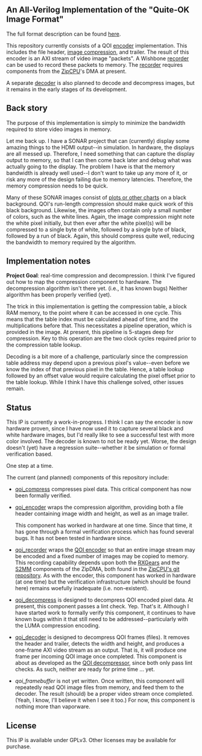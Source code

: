 ## An All-Verilog Implementation of the "Quite-OK Image Format"

The full format description can be found
[here](https://qoiformat.org/qoi-specification.pdf).

This repository currently consists of a QOI [encoder](rtl/qoi_encoder.v)
implementation.  This includes the file header,
[image compression](rtl/qoi_compress.v), and trailer.  The result of this
encoder is an AXI stream of video image "packets".  A
Wishbone [recorder](rtl/qoi_recorder.v) can be used to record these packets to
memory.  The [recorder](rtl/qoi_recorder.v) requires components from the
[ZipCPU](https://github.com/ZipCPU)'s DMA at present.

A separate [decoder](rtl/qoi_decoder.v) is also planned to decode
and decompress images, but it remains in the early stages of its development.

## Back story

The purpose of this implementation is simply to minimize the bandwidth
required to store video images in memory.

Let me back up.  I have a SONAR project that can (currently) display some
amazing things to the HDMI output--in simulation.  In hardware, the displays
are all messed up.  Therefore, I need something that can capture the display
output to memory, so that I can then come back later and debug what was
actually going to the display.  The problem I have is that the memory bandwidth
is already well used--I don't want to take up any more of it, or risk any
more of the design failing due to memory latencies.  Therefore, the memory
compression needs to be quick.

Many of these SONAR images consist of [plots or other
charts](https://github.com/ZipCPU/vgasim/tree/dev/rtl/gfx) on a black
background.  QOI's run-length compression should make quick work of this black
background.  Likewise, the images often contain only a small number of colors,
such as the white lines.  Again, the image compression might note the white
pixel initially, but then ever after the white pixel(s) will be compressed to
a single byte of white, followed by a single byte of black, followed by a run
of black.  Again, this should compress quite well, reducing the bandwidth to
memory required by the algorithm.

## Implementation notes

**Project Goal**: real-time compression and decompression.  I think I've
figured out how to map the compression component to hardware.  The
decompression algorithm isn't there yet.  (i.e., it has known bugs) Neither
algorithm has been properly verified (yet).

The trick in this implementation is getting the compression table, a block RAM
memory, to the point where it can be accessed in one cycle.  This means that
the table index must be calculated ahead of time, and the multiplications
before that.  This necessitates a pipeline operation, which is provided in
the image.  At present, this pipeline is 5-stages deep for compression.
Key to this operation are the two clock cycles required prior to the compression
table lookup.

Decoding is a bit more of a challenge, particularly since the compression
table address may depend upon a previous pixel's value--even before we know
the index of that previous pixel in the table.  Hence, a table lookup followed
by an offset value would require calculating the pixel offset prior to the
table lookup.  While I think I have this challenge solved, other issues
remain.

## Status

This IP is currently a work-in-progress.  I think I can say the encoder is now
hardware proven, since I have now used it to capture several black and white
hardware images, but I'd really like to see a successful test with more
color involved.  The decoder is known to not be ready yet.  Worse, the design
doesn't (yet) have a regression suite--whether it be simulation or formal
verification based.

One step at a time.

The current (and planned) components of this repository include:

- [qoi_compress](rtl/qoi_compress.v) compresses pixel data.  This
  critical component has now been formally verified.
- [qoi_encoder](rtl/qoi_encoder.v) wraps the compression algorithm, providing
  both a file header containing image width and height, as well as an
  image trailer.

  This component has worked in hardware at one time.  Since that time, it
  has gone through a formal verification process which has found several
  bugs.  It has not been tested in hardware since.
- [qoi_recorder](rtl/qoi_recorder.v) wraps the [QOI encoder](rtl/qoi_encoder.v)
  so that an entire image stream may be encoded and a fixed number of images
  may be copied to memory.  This recording capability depends upon both the
  [RXGears](https://github.com/ZipCPU/zipcpu/blob/master/rtl/zipdma/zipdma_rxgears.v) and the
  [S2MM](https://github.com/ZipCPU/zipcpu/blob/master/rtl/zipdma/zipdma_s2mm.v)
  components of the ZipDMA, both found in the
  [ZipCPU's git repository](https://github.com/ZipCPU/zipcpu).  As with
  the encoder, this component has worked in hardware (at one time) but the
  verification infrastructure (which should be found here) remains
  woefully inadequate (i.e. non-existent).

- [qoi_decompress](rtl/qoi_decompress.v) is designed to decompress QOI encoded
  pixel data.  At present, this component passes a lint check.  Yep.
  That's it.  Although I have started work to formally verify this component,
  it continues to have known bugs within it that still need to be
  addressed--particularly with the LUMA compression encoding.

- [qoi_decoder](rtl/qoi_decoder.v) is designed to decompress QOI frames (files).
  It removes the header and trailer, detects the width and height, and
  produces a one-frame AXI video stream as an output.  That is, it will
  produce one frame per incoming QOI image once completed.  This component is
  about as developed as the [QOI decompressor](rtl/qoi_decompress.v), since
  both only pass lint checks.  As such, neither are ready for prime time
  ... yet.

- _qoi_framebuffer_ is not yet written.  Once written,
  this component will repeatedly read QOI image files from memory, and
  feed them to the decoder.  The result (should) be a proper video
  stream once completed.  (Yeah, I know, I'll believe it when I see it
  too.)  For now, this component is nothing more than vaporware.

## License

This IP is available under GPLv3.  Other licenses may be available for
purchase.

